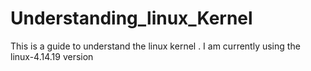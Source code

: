 # Understanding_linux_Kernel

This is a guide to understand the linux kernel . I am currently using the linux-4.14.19 version
